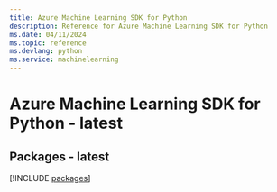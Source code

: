 ```yaml
---
title: Azure Machine Learning SDK for Python
description: Reference for Azure Machine Learning SDK for Python
ms.date: 04/11/2024
ms.topic: reference
ms.devlang: python
ms.service: machinelearning
---
```

# Azure Machine Learning SDK for Python - latest
## Packages - latest
[!INCLUDE [packages](machine-learning-index.md)]